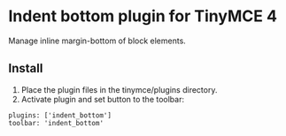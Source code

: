 # Indent bottom plugin for TinyMCE 4
Manage inline margin-bottom of block elements.

## Install
1. Place the plugin files in the tinymce/plugins directory.
2. Activate plugin and set button to the toolbar:
```
plugins: ['indent_bottom']
toolbar: 'indent_bottom'
```

